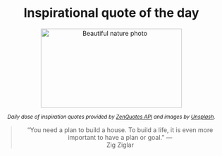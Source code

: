 
<div align="center">

# Inspirational quote of the day

<img src="./data/photo.jpeg" alt="Beautiful nature photo" width="320" height="180">

<sub><i>Daily dose of inspiration quotes provided by [ZenQuotes API](https://zenquotes.io/) and images by [Unsplash](https://unsplash.com/).</i></sub>


<blockquote>&ldquo;You need a plan to build a house. To build a life, it is even more important to have a plan or goal.&rdquo; &mdash; <footer>Zig Ziglar</footer></blockquote>

</div>
